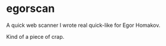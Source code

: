 egorscan
========

A quick web scanner I wrote real quick-like for Egor Homakov.

Kind of a piece of crap.
